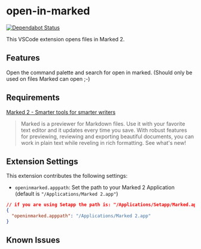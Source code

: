 # open-in-marked

[![Dependabot Status](https://api.dependabot.com/badges/status?host=github&repo=fabianmoronzirfas/vscode-open-in-marked-two)](https://dependabot.com)

This VSCode extension opens files in Marked 2.

## Features

Open the command palette and search for open in marked. (Should only be used on files Marked can open ;-)

## Requirements

[Marked 2 - Smarter tools for smarter writers](http://marked2app.com/)  

> Marked is a previewer for Markdown files. Use it with your favorite text editor and it updates every time you save. With robust features for previewing, reviewing and exporting beautiful documents, you can work in plain text while reveling in rich formatting. See what's new!  

## Extension Settings

This extension contributes the following settings:

* `openinmarked.apppath`: Set the path to your Marked 2 Application (default is `"/Applications/Marked 2.app"`)

```json
// if you are using Setapp the path is: "/Applications/Setapp/Marked.app"
{
  "openinmarked.apppath": "/Applications/Marked 2.app"
}
```

## Known Issues
